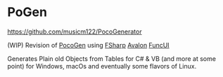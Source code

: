 # PoGen

https://github.com/musicm122/PocoGenerator

(WIP) Revision of [PocoGen](https://github.com/musicm122/PocoGenerator) using [FSharp](https://fsharp.org/) [Avalon](https://avaloniaui.net/) [FuncUI](https://avaloniacommunity.github.io/Avalonia.FuncUI.Docs/)

Generates Plain old Objects from Tables for C# & VB (and more at some point)
for Windows, macOs and eventually some flavors of Linux. 
